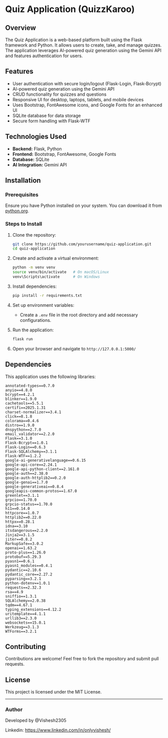 # Quiz Application (QuizzKaroo)

## Overview

The Quiz Application is a web-based platform built using the Flask framework and Python. It allows users to create, take, and manage quizzes. The application leverages AI-powered quiz generation using the Gemini API and features authentication for users.

## Features

- User authentication with secure login/logout (Flask-Login, Flask-Bcrypt)
- AI-powered quiz generation using the Gemini API
- CRUD functionality for quizzes and questions
- Responsive UI for desktop, laptops, tablets, and mobile devices
- Uses Bootstrap, FontAwesome icons, and Google Fonts for an enhanced UI
- SQLite database for data storage
- Secure form handling with Flask-WTF

## Technologies Used

- **Backend:** Flask, Python
- **Frontend:** Bootstrap, FontAwesome, Google Fonts
- **Database:** SQLite
- **AI Integration:** Gemini API

## Installation

### Prerequisites

Ensure you have Python installed on your system. You can download it from [python.org](https://www.python.org/downloads/).

### Steps to Install

1. Clone the repository:

   ```sh
   git clone https://github.com/yourusername/quiz-application.git
   cd quiz-application
   ```

2. Create and activate a virtual environment:

   ```sh
   python -m venv venv
   source venv/bin/activate   # On macOS/Linux
   venv\Scripts\activate      # On Windows
   ```

3. Install dependencies:

   ```sh
   pip install -r requirements.txt
   ```

4. Set up environment variables:

   - Create a `.env` file in the root directory and add necessary configurations.

5. Run the application:

   ```sh
   flask run
   ```

6. Open your browser and navigate to `http://127.0.0.1:5000/`

## Dependencies

This application uses the following libraries:

```
annotated-types==0.7.0
anyio==4.8.0
bcrypt==4.2.1
blinker==1.9.0
cachetools==5.5.1
certifi==2025.1.31
charset-normalizer==3.4.1
click==8.1.8
colorama==0.4.6
distro==1.9.0
dnspython==2.7.0
email_validator==2.2.0
Flask==3.1.0
Flask-Bcrypt==1.0.1
Flask-Login==0.6.3
Flask-SQLAlchemy==3.1.1
Flask-WTF==1.2.2
google-ai-generativelanguage==0.6.15
google-api-core==2.24.1
google-api-python-client==2.161.0
google-auth==2.38.0
google-auth-httplib2==0.2.0
google-genai==1.7.0
google-generativeai==0.8.4
googleapis-common-protos==1.67.0
greenlet==3.1.1
grpcio==1.70.0
grpcio-status==1.70.0
h11==0.14.0
httpcore==1.0.7
httplib2==0.22.0
httpx==0.28.1
idna==3.10
itsdangerous==2.2.0
Jinja2==3.1.5
jiter==0.8.2
MarkupSafe==3.0.2
openai==1.63.2
proto-plus==1.26.0
protobuf==5.29.3
pyasn1==0.6.1
pyasn1_modules==0.4.1
pydantic==2.10.6
pydantic_core==2.27.2
pyparsing==3.2.1
python-dotenv==1.0.1
requests==2.32.3
rsa==4.9
sniffio==1.3.1
SQLAlchemy==2.0.38
tqdm==4.67.1
typing_extensions==4.12.2
uritemplate==4.1.1
urllib3==2.3.0
websockets==15.0.1
Werkzeug==3.1.3
WTForms==3.2.1
```

## Contributing

Contributions are welcome! Feel free to fork the repository and submit pull requests.

## License

This project is licensed under the MIT License.

---

### Author

Developed by @Vishesh2305


Linkedin: https://www.linkedin.com/in/onlyvishesh/
